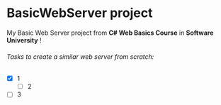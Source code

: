 # BasicWebServer project

My Basic Web Server project from **C# Web Basics Course** in **Software University** ! 



###### Tasks to create a similar web server from scratch:

- [x] 1
	- [ ] 2
- [ ] 3